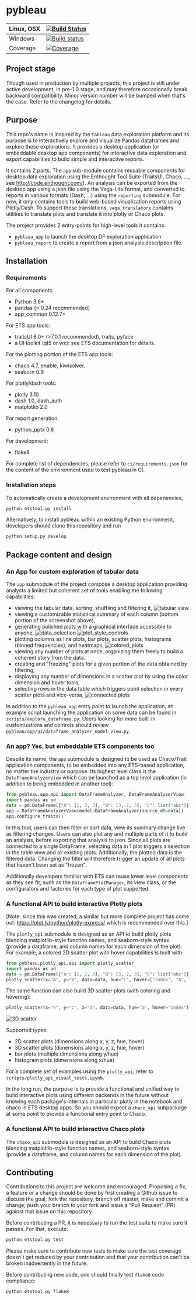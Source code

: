 # pybleau

| Linux, OSX  | [![Build Status](https://travis-ci.org/KBIbiopharma/pybleau.svg?branch=master)](https://travis-ci.org/KBIbiopharma/pybleau)|
| ----------- | ----------- |
| Windows     | [![Build status](https://ci.appveyor.com/api/projects/status/obwb8u205yn75pey/branch/master?svg=true)](https://ci.appveyor.com/project/jonathanrocher/pybleau/branch/master)|
| Coverage    | [![Coverage](https://codecov.io/github/KBIbiopharma/pybleau/coverage.svg?branch=master)](https://codecov.io/gh/KBIbiopharma/pybleau)

## Project stage
Though used in production by multiple projects, this project is still under
active development, in pre-1.0 stage, and may therefore occasionally break
backward compatibility. Minor version number will be bumped when that's the
case. Refer to the changelog for details.

## Purpose
This repo's name is inspired by the `tableau` data exploration platform and its 
purpose is to interactively explore and visualize Pandas dataframes and explore 
these explorations. It provides a desktop application (or embeddable desktop 
app components) for interactive data exploration and export capabilities to 
build simple and interactive reports.

It contains 2 parts. The `app` sub-module contains reusable components for 
desktop data exploration using the Enthought Tool Suite (TraitsUI, Chaco, ..., 
see http://code.enthought.com/). An analysis can be exported from the desktop 
app using a json file using the Vega-Lite format, and converted to reports in 
various formats (Dash, ...) using the `reporting` submodule. For now, it only 
contains tools to build web-based visualization reports using Plotly/Dash. To 
support these translations, `vega_translators` contains utilities to translate 
plots and translate it into plotly or Chaco plots.

The project provides 2 entry-points for high-level tools it contains: 
  - `pybleau_app` to launch the desktop DF exploration application
  - `pybleau_report` to create a report from a json analysis description file.


## Installation

### Requirements

For all components:
  - Python 3.6+
  - pandas (> 0.24 recommended)
  - app_common 0.12.7+

For ETS app tools:
  - traitsUI 6.0+ (>7.0.1 recommended), traits, pyface
  - a UI toolkit (qt5 or wx): see ETS documentation for details.

For the plotting portion of the ETS app tools:
  - chaco 4.7, enable, kiwisolver.
  - seaborn 0.9

For plotly/dash tools:
  - plotly 3.10
  - dash 1.0, dash_auth
  - matplotlib 2.0
  
For report generation:
  - python_pptx 0.6
 
For development:
  - flake8
  
 
For complete list of dependencies, please refer to `ci/requirements.json` for 
the content of the environment used to test pybleau in CI.


### Installation steps

To automatically create a development environment with all depenencies, 
```bash
python etstool.py install
```

Alternatively, to install pybleau within an existing Python environment, 
developers should clone this repository and run
```bash
python setup.py develop
```


## Package content and design

### An App for custom exploration of tabular data
The `app` submodule of the project compose a desktop application providing 
analysts a limited but coherent set of tools enabling the following 
capabilities:
  * viewing the tabular data, sorting, shuffling and filtering it,
    ![tabular view](images/tabular_view.png)
  * viewing a customizable statistical summary of each column (bottom portion 
    of the screenshot above),
  * generating polished plots with a graphical interface accessible to anyone,
    ![data_selection](images/data_selection.png)
    ![plot_style_controls](images/plot_style_controls.png)
  * plotting columns as line plots, bar plots, scatter plots, histograms 
    (binned frequencies), and heatmaps,
    ![colored_plots](images/colored_plots.png)
  * viewing any number of plots at once, organizing them freely to build a 
    coherent story from the data.
  * creating and "freezing" plots for a given portion of the data obtained by 
    filtering,
  * displaying any number of dimensions in a scatter plot by using the color 
    dimension and hover tools,
  * selecting rows in the data table which triggers point selection in every 
    scatter plots and vice-versa,
    ![connected plots](images/connected_plots.png)
  
In addition to the `pybleau_app` entry point to launch the application, an 
example script launching the application on some data can be found in 
`scripts/explore_dataframe.py`. Users looking for more built-in customizations 
and controls should review `pybleau/app/ui/dataframe_analyzer_model_view.py`.

### An app? Yes, but embeddable ETS components too
Despite its name, the `app` submodule is designed to be used as Chaco/Trait 
application components, to be embedded into any ETS-based application, no matter the 
industry or purpose. Its highest level class is the `DataFrameAnalyzerView` which can 
be launched as a top level application (in addition to being embedded in another 
tool):
```python
from pybleau.app.api import DataFrameAnalyzer, DataFrameAnalyzerView
import pandas as pd 
data = pd.DataFrame({"A": [1, 2, 3], "B": [3, 2, 3], "C": list("abc")})
app = DataFrameAnalyzerView(model=DataFrameAnalyzer(source_df=data))
app.configure_traits()
```
In this tool, users can then filter or sort data, view its summary change live as 
filtering changes. Users can also plot any and multiple parts of it to build an 
analysis, before exporting that analysis to json. Since all plots are connected to a 
single DataFrame, selecting data in 1 plot triggers a selection in the table view and 
all existing plots. Additionally, the plotted data is the filtered data. Changing the 
filter will therefore trigger an update of all plots that haven't been set as "frozen".

Additionally developers familiar with ETS can reuse lower level components as they 
see fit, such as the `DataFramePlotManager`, its view class, or the configurators and 
factories for each type of plot supported.

### A functional API to build interactive Plotly plots

[Note: since this was created, a similar but more complete project has come 
 out: https://plot.ly/python/plotly-express/ which is recommended over this.]

The `plotly_api` submodule is designed as an API to build plotly plots 
blending matplotlib-style function names, and seaborn-style syntax (provide a 
dataframe, and column names for each dimension of the plot). For example, a 
colored 2D scatter plot with hover capabilities is built with:

```python
from pybleau.plotly_api.api import plotly_scatter
import pandas as pd 
data = pd.DataFrame({"A": [1, 2, 3], "B": [3, 2, 3], "C": list("abc")})
plotly_scatter(x="A", y="B", data=data, hue="C", hover=["index", "A", "B"])
```

The same function can also build 3D scatter plots (with coloring and 
hovering):
```python
plotly_scatter(x="e", y="c", z="d", data=data, hue="a", hover="index")
```
![3D scatter](images/3d_scatter_plotly.png)

Supported types:
  * 2D scatter plots (dimensions along x, y, z, hue, hover)
  * 3D scatter plots (dimensions along x, y, z, hue, hover)
  * bar plots (multiple dimensions along y/hue)
  * histogram plots (dimensions along x/hue)
  

For a complete set of examples using the `plotly_api`, refer to 
`scripts/plotly_api_visual_tests.ipynb`.

In the long run, the purpose is to provide a functional and unified way to 
build interactive plots using different backends in the future without knowing 
each package's internals in particular plotly in the notebook and chaco in ETS 
desktop apps. So you should expect a `chaco_api` subpackage at some point to 
provide a functional entry point to Chaco.

### A functional API to build interactive Chaco plots
The `chaco_api` submodule is designed as an API to build Chaco plots 
blending matplotlib-style function names, and seaborn-style syntax (provide a 
dataframe, and column names for each dimension of the plot).


## Contributing
Contributions to this project are welcome and encouraged. Proposing a fix, a 
feature or a change should be done by first creating a Github issue to discuss 
the goal, fork the repository, branch off master, make and commit a change, 
push your branch to your fork and issue a "Pull Request" (PR) against that 
issue on this repository.

Before contributing a PR, it is necessary to run the test suite to make sure it 
passes. For that, execute:
```bash
python etstool.py test
```
Please make sure to contribute new tests to make sure the test coverage doesn't 
get reduced by your contribution and that your contribution can't be broken 
inadvertently in the future.

Before contributing new code, one should finally test `flake8` code compliance:
```bash
python etstool.py flake8
```
